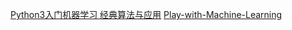 [Python3入门机器学习 经典算法与应用](https://coding.imooc.com/learn/list/169.html)
[Play-with-Machine-Learning](https://github.com/doitbull/Play-with-Machine-Learning)